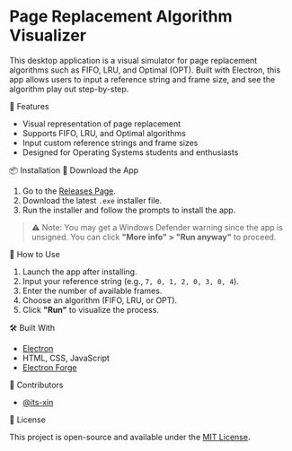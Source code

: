 # Page Replacement Algorithm Visualizer

This desktop application is a visual simulator for page replacement algorithms such as FIFO, LRU, and Optimal (OPT). Built with Electron, this app allows users to input a reference string and frame size, and see the algorithm play out step-by-step.

🚀 Features

- Visual representation of page replacement
- Supports FIFO, LRU, and Optimal algorithms
- Input custom reference strings and frame sizes
- Designed for Operating Systems students and enthusiasts

📦 Installation
🔽 Download the App

1. Go to the [Releases Page](https://github.com/its-xin/PageReplacementAlgorithm/releases).
2. Download the latest `.exe` installer file.
3. Run the installer and follow the prompts to install the app.

> ⚠️ Note: You may get a Windows Defender warning since the app is unsigned. You can click **"More info" > "Run anyway"** to proceed.

🧠 How to Use

1. Launch the app after installing.
2. Input your reference string (e.g., `7, 0, 1, 2, 0, 3, 0, 4`).
3. Enter the number of available frames.
4. Choose an algorithm (FIFO, LRU, or OPT).
5. Click **"Run"** to visualize the process.

🛠️ Built With

- [Electron](https://www.electronjs.org/)
- HTML, CSS, JavaScript
- [Electron Forge](https://www.electronforge.io/)

🙌 Contributors

- [@its-xin](https://github.com/its-xin)

📃 License

This project is open-source and available under the [MIT License](LICENSE).
